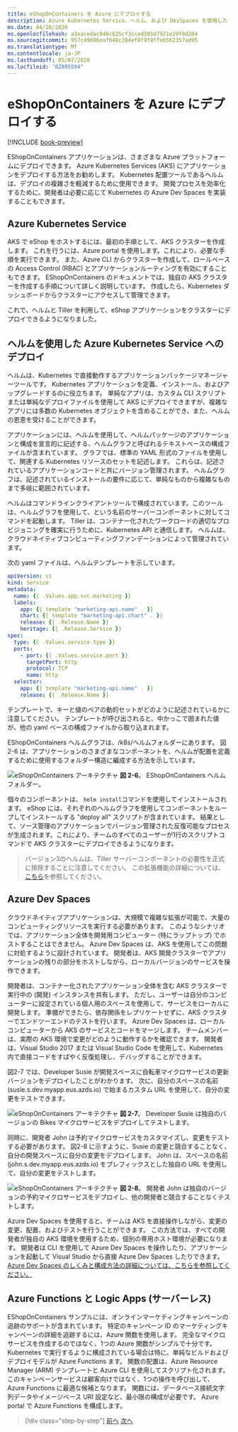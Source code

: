 ```yaml
---
title: eShopOnContainers を Azure にデプロイする
description: Azure Kubernetes Service、ヘルム、および DevSpaces を使用した eShopOnContainers アプリケーションのデプロイ。
ms.date: 04/20/2020
ms.openlocfilehash: a3eacedac946cb25cf3cced305d7921e29f0d204
ms.sourcegitcommit: 957c49696eaf048c284ef8f9f8ffeb562357ad95
ms.translationtype: MT
ms.contentlocale: ja-JP
ms.lasthandoff: 05/07/2020
ms.locfileid: "82895594"
---
```

# <a name="deploying-eshoponcontainers-to-azure"></a>eShopOnContainers を Azure にデプロイする

[!INCLUDE [book-preview](../../../includes/book-preview.md)]

EShopOnContainers アプリケーションは、さまざまな Azure プラットフォームにデプロイできます。 Azure Kubernetes Services (AKS) にアプリケーションをデプロイする方法をお勧めします。 Kubernetes 配置ツールであるヘルムは、デプロイの複雑さを軽減するために使用できます。 開発プロセスを効率化するために、開発者は必要に応じて Kubernetes の Azure Dev Spaces を実装することもできます。

## <a name="azure-kubernetes-service"></a>Azure Kubernetes Service

AKS で eShop をホストするには、最初の手順として、AKS クラスターを作成します。 これを行うには、Azure portal を使用します。これにより、必要な手順を実行できます。 また、Azure CLI からクラスターを作成して、ロールベースの Access Control (RBAC) とアプリケーションルーティングを有効にすることもできます。 EShopOnContainers のドキュメントでは、独自の AKS クラスターを作成する手順について詳しく説明しています。 作成したら、Kubernetes ダッシュボードからクラスターにアクセスして管理できます。

これで、ヘルムと Tiller を利用して、eShop アプリケーションをクラスターにデプロイできるようになりました。

## <a name="deploying-to-azure-kubernetes-service-using-helm"></a>ヘルムを使用した Azure Kubernetes Service へのデプロイ

ヘルムは、Kubernetes で直接動作するアプリケーションパッケージマネージャーツールです。 Kubernetes アプリケーションを定義、インストール、およびアップグレードするのに役立ちます。 単純なアプリは、カスタム CLI スクリプトまたは単純なデプロイファイルを使用して AKS にデプロイできますが、複雑なアプリには多数の Kubernetes オブジェクトを含めることができ、また、ヘルムの恩恵を受けることができます。

アプリケーションには、ヘルムを使用して、ヘルムパッケージのアプリケーションと構成を宣言的に記述する、ヘルムグラフと呼ばれるテキストベースの構成ファイルが含まれています。 グラフでは、標準の YAML 形式のファイルを使用して、関連する Kubernetes リソースのセットを記述します。 これらは、記述されているアプリケーションコードと共にバージョン管理されます。 ヘルムグラフは、記述されているインストールの要件に応じて、単純なものから複雑なものまで多岐に範囲されています。

ヘルムはコマンドラインクライアントツールで構成されています。このツールは、ヘルムグラフを使用して、という名前のサーバーコンポーネントに対してコマンドを起動します。 Tiller は、コンテナー化されたワークロードの適切なプロビジョニングを確実に行うために、Kubernetes API と通信します。 ヘルムは、クラウドネイティブコンピューティングファンデーションによって管理されています。

次の yaml ファイルは、ヘルムテンプレートを示しています。

```yaml
apiVersion: v1
kind: Service
metadata:
  name: {{ .Values.app.svc.marketing }}
  labels:
    app: {{ template "marketing-api.name" . }}
    chart: {{ template "marketing-api.chart" . }}
    release: {{ .Release.Name }}
    heritage: {{ .Release.Service }}
spec:
  type: {{ .Values.service.type }}
  ports:
    - port: {{ .Values.service.port }}
      targetPort: http
      protocol: TCP
      name: http
  selector:
    app: {{ template "marketing-api.name" . }}
    release: {{ .Release.Name }}
```

テンプレートで、キーと値のペアの動的セットがどのように記述されているかに注意してください。 テンプレートが呼び出されると、中かっこで囲まれた値が、他の yaml ベースの構成ファイルから取り込まれます。

EShopOnContainers ヘルムグラフは、/k8s/ヘルムフォルダーにあります。 図2-6 は、アプリケーションのさまざまなコンポーネントを、ヘルムが配置を定義するために使用するフォルダー構造に編成する方法を示しています。

![eShopOnContainers アーキテクチャ](./media/eshoponcontainers-helm-folder.png)
**図 2-6**。 EShopOnContainers ヘルムフォルダー。

個々のコンポーネントは、 `helm install`コマンドを使用してインストールされます。 eShop には、それぞれのヘルムグラフを使用してコンポーネントをループしてインストールする "deploy all" スクリプトが含まれています。 結果として、ソース管理のアプリケーションでバージョン管理された反復可能なプロセスが生成されます。これにより、チームのすべてのユーザーが1行のスクリプトコマンドで AKS クラスターにデプロイできるようになります。

> バージョン3のヘルムは、Tiller サーバーコンポーネントの必要性を正式に排除することに注意してください。 この拡張機能の詳細については、[こちら](https://medium.com/better-programming/why-is-tiller-missing-in-helm-3-2347c446714)を参照してください。

## <a name="azure-dev-spaces"></a>Azure Dev Spaces

クラウドネイティブアプリケーションは、大規模で複雑な拡張が可能で、大量のコンピューティングリソースを実行する必要があります。 このようなシナリオでは、アプリケーション全体を開発用コンピューター (特にラップトップ) でホストすることはできません。 Azure Dev Spaces は、AKS を使用してこの問題に対処するように設計されています。 開発者は、AKS 開発クラスターでアプリケーションの残りの部分をホストしながら、ローカルバージョンのサービスを操作できます。

開発者は、コンテナー化されたアプリケーション全体を含む AKS クラスターで実行中の (開発) インスタンスを共有します。 ただし、ユーザーは自分のコンピューターに設定されている個人用のスペースを使用して、サービスをローカルに開発します。 準備ができたら、依存関係をレプリケートせずに、AKS クラスターでエンドツーエンドのテストを行います。 Azure Dev Spaces は、ローカルコンピューターから AKS のサービスとコードをマージします。 チームメンバーは、実際の AKS 環境で変更がどのように動作するかを確認できます。 開発者は、Visual Studio 2017 または Visual Studio Code を使用して、Kubernetes 内で直接コードをすばやく反復処理し、デバッグすることができます。

図2-7 では、Developer Susie が開発スペースに自転車マイクロサービスの更新バージョンをデプロイしたことがわかります。 次に、自分のスペースの名前 (susie.s.dev.myapp.eus.azds.io) で始まるカスタム URL を使用して、自分の変更をテストできます。

![eShopOnContainers アーキテクチャ](./media/azure-devspaces-one.png)
**図 2-7**。 Developer Susie は独自のバージョンの Bikes マイクロサービスをデプロイしてテストします。

同時に、開発者 John は予約マイクロサービスをカスタマイズし、変更をテストする必要があります。 図2-8 に示すように、Susie の変更と競合することなく、自分の開発スペースに自分の変更をデプロイします。 John は、スペースの名前 (john.s.dev.myapp.eus.azds.io) をプレフィックスとした独自の URL を使用して、自分の変更をテストします。

![eShopOnContainers アーキテクチャ](./media/azure-devspaces-two.png)
**図 2-8**。 開発者 John は独自のバージョンの予約マイクロサービスをデプロイし、他の開発者と競合することなくテストします。

Azure Dev Spaces を使用すると、チームは AKS を直接操作しながら、変更の変更、配置、およびテストを行うことができます。 この方法では、すべての開発者が独自の AKS 環境を使用するため、個別の専用ホスト環境が必要になります。 開発者は CLI を使用して Azure Dev Spaces を操作したり、アプリケーションを起動して Visual Studio から直接 Azure Dev Spaces したりできます。 [Azure Dev Spaces のしくみと構成方法の詳細については、こちらを参照してください。](https://docs.microsoft.com/azure/dev-spaces/how-dev-spaces-works)

## <a name="azure-functions-and-logic-apps-serverless"></a>Azure Functions と Logic Apps (サーバーレス)

EShopOnContainers サンプルには、オンラインマーケティングキャンペーンの追跡のサポートが含まれています。 特定のキャンペーン ID のマーケティングキャンペーンの詳細を追跡するには、Azure 関数を使用します。 完全なマイクロサービスを作成するのではなく、1つの Azure 関数がシンプルで十分です。 Kubernetes で実行するように構成されている場合は特に、単純なビルドおよびデプロイモデルが Azure Functions ます。 関数の配置は、Azure Resource Manager (ARM) テンプレートと Azure CLI を使用してスクリプト化されます。 このキャンペーンサービスは顧客向けではなく、1つの操作を呼び出して、Azure Functions に最適な候補となります。 関数には、データベース接続文字列データやイメージベース URI 設定など、最小限の構成が必要です。 Azure portal で Azure Functions を構成します。

>[!div class="step-by-step"]
>[前へ](map-eshoponcontainers-azure-services.md)
>[次へ](centralized-configuration.md)
